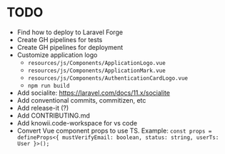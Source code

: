 # TODO

- Find how to deploy to Laravel Forge
- Create GH pipelines for tests
- Create GH pipelines for deployment
- Customize application logo
  - `resources/js/Components/ApplicationLogo.vue`
  - `resources/js/Components/ApplicationMark.vue`
  - `resources/js/Components/AuthenticationCardLogo.vue`
  - `npm run build`
- Add socialite: https://laravel.com/docs/11.x/socialite
- Add conventional commits, commitizen, etc
- Add release-it (?)
- Add CONTRIBUTING.md
- Add knowii.code-workspace for vs code
- Convert Vue component props to use TS. Example: `const props = defineProps<{ mustVerifyEmail: boolean, status: string, userTs: User }>();`
